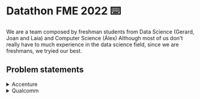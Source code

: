 # Datathon FME 2022 ⌨️


We are a team composed by freshman students from Data Science (Gerard, Joan and Laia) and Computer Science (Álex)
Although most of us don't really have to much experience in the data science field, since we are freshmans, we tryied our best.

## Problem statements

<details>
  <summary>
    Accenture
  </summary>
  This challenge presented by the consulting company "accenture" aimed to predict which orders could get to the customer later than expected so they could avoid that on a suply chain 🛻.
</details>

<details>
  <summary>
    Qualcomm
  </summary>
  
  
</details>

